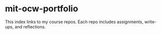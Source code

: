 # mit-ocw-portfolio
This index links to my course repos. Each repo includes assignments, write-ups, and reflections.
